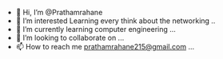 - 👋 Hi, I’m @Prathamrahane
- 👀 I’m interested Learning every think about the networking ..
- 🌱 I’m currently learning computer engineering ...
- 💞️ I’m looking to collaborate on ...
- 📫 How to reach me prathamrahane215@gmail.com ...

<!---
Prathamrahane/Prathamrahane is a ✨ special ✨ repository because its `README.md` (this file) appears on your GitHub profile.
You can click the Preview link to take a look at your changes.
--->
